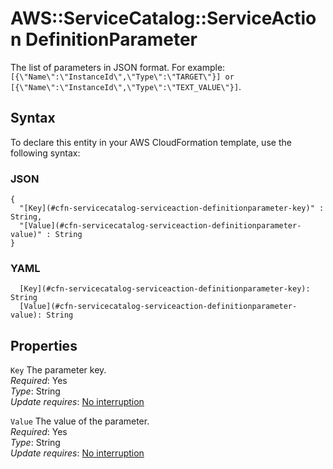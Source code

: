 # AWS::ServiceCatalog::ServiceAction DefinitionParameter<a name="aws-properties-servicecatalog-serviceaction-definitionparameter"></a>

The list of parameters in JSON format\. For example: `[{\"Name\":\"InstanceId\",\"Type\":\"TARGET\"}] or [{\"Name\":\"InstanceId\",\"Type\":\"TEXT_VALUE\"}]`\.

## Syntax<a name="aws-properties-servicecatalog-serviceaction-definitionparameter-syntax"></a>

To declare this entity in your AWS CloudFormation template, use the following syntax:

### JSON<a name="aws-properties-servicecatalog-serviceaction-definitionparameter-syntax.json"></a>

```
{
  "[Key](#cfn-servicecatalog-serviceaction-definitionparameter-key)" : String,
  "[Value](#cfn-servicecatalog-serviceaction-definitionparameter-value)" : String
}
```

### YAML<a name="aws-properties-servicecatalog-serviceaction-definitionparameter-syntax.yaml"></a>

```
  [Key](#cfn-servicecatalog-serviceaction-definitionparameter-key): String
  [Value](#cfn-servicecatalog-serviceaction-definitionparameter-value): String
```

## Properties<a name="aws-properties-servicecatalog-serviceaction-definitionparameter-properties"></a>

`Key`  <a name="cfn-servicecatalog-serviceaction-definitionparameter-key"></a>
The parameter key\.  
*Required*: Yes  
*Type*: String  
*Update requires*: [No interruption](https://docs.aws.amazon.com/AWSCloudFormation/latest/UserGuide/using-cfn-updating-stacks-update-behaviors.html#update-no-interrupt)

`Value`  <a name="cfn-servicecatalog-serviceaction-definitionparameter-value"></a>
The value of the parameter\.  
*Required*: Yes  
*Type*: String  
*Update requires*: [No interruption](https://docs.aws.amazon.com/AWSCloudFormation/latest/UserGuide/using-cfn-updating-stacks-update-behaviors.html#update-no-interrupt)